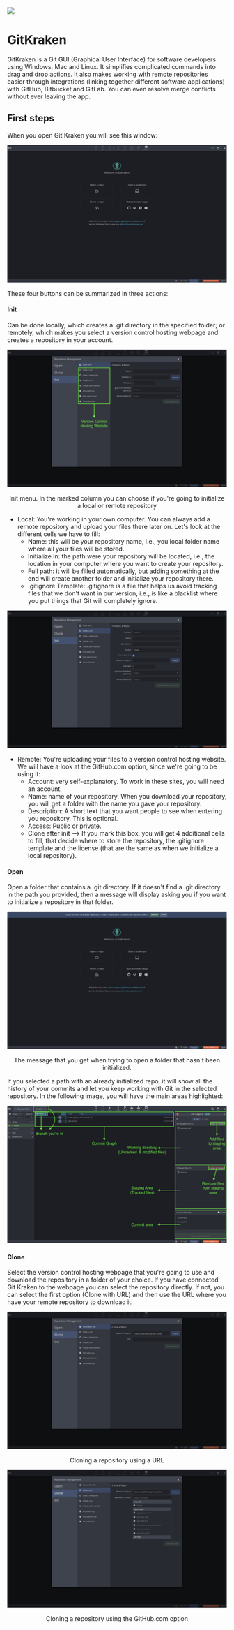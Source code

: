 <img src="https://bit.ly/2VnXWr2" width="100">

# GitKraken

GitKraken is a Git GUI (Graphical User Interface) for software developers using Windows, Mac and Linux. It simplifies complicated commands into drag and drop actions. It also makes working with remote repositories easier through integrations (linking together different software applications) with GitHub, Bitbucket and GitLab. You can even resolve merge conflicts without ever leaving the app. 

## First steps

When you open Git Kraken you will see this window:

![](images/GK-home-screen.png)

These four buttons can be summarized in three actions:

#### Init
Can be done locally, which creates a .git directory in the specified folder; or remotely, which makes you select a version control hosting webpage and creates a repository in your account.

![](images/GK-init-local.png)
<p align="center">Init menu. In the marked column you can choose if you're going to initialize a local or remote repository</p>

- Local: You're working in your own computer. You can always add a remote repository and upload your files there later on. 
Let's look at the different cells we have to fill:
    * Name: this will be your repository name, i.e., you local folder name where all your files will be stored.
    * Initialize in: the path were your repository will be located, i.e., the location in your computer where you want to create    your repository.
    * Full path: it will be filled automatically, but adding something at the end will create another folder and initialize your repository there.
    * .gitignore Template: .gitignore is a file that helps us avoid tracking files that we don't want in our version, i.e., is like a blacklist where you put things that Git will completely ignore.
    
![](images/GK-init-remote.png)

- Remote: You're uploading your files to a version control hosting website. We will have a look at the GitHub.com option, since we're going to be using it:
    * Account: very self-explanatory. To work in these sites, you will need an account.
    * Name: name of your repository. When you download your repository, you will get a folder with the name you gave your repository.
    * Description: A short text that you want people to see when entering you repository. This is optional.
    * Access: Public or private.
    * Clone after init --> If you mark this box, you will get 4 additional cells to fill, that decide where to store the repository, the .gitignore template and the license (that are the same as when we initialize a local repository).



#### Open
Open a folder that contains a .git directory. If it doesn't find a .git directory in the path you provided, then a message will display asking you if you want to initialize a repository in that folder.

![](images/GK-init-fail.png)
<p align="center">The message that you get when trying to open a folder that hasn't been initialized.</p>

If you selected a path with an already initialized repo, it will show all the history of your commits and let you keep working with Git in the selected repository. In the following image, you will have the main areas highlighted:

![](images/GK-open.png)

#### Clone
Select the version control hosting webpage that you're going to use and download the repository in a folder of your choice.
If you have connected Git Kraken to the webpage you can select the repository directly. If not, you can select the first option (Clone with URL) and then use the URL where you have your remote repository to download it.

![](images/GK-clone-URL.png)
<p align="center">Cloning a repository using a URL</p>

![](images/GK-clone-github.png)
<p align="center">Cloning a repository using the GitHub.com option</p>


